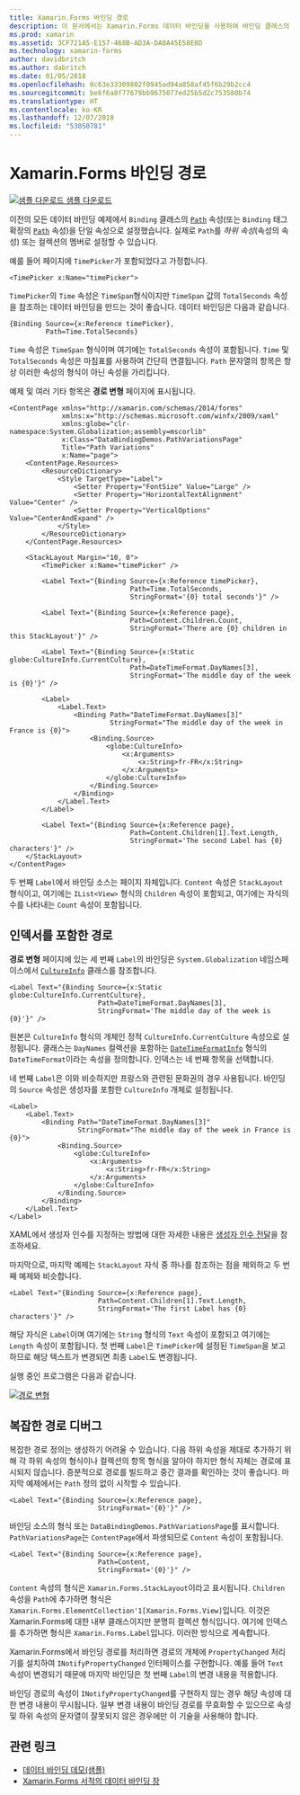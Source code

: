 ```yaml
---
title: Xamarin.Forms 바인딩 경로
description: 이 문서에서는 Xamarin.Forms 데이터 바인딩을 사용하여 바인딩 클래스의 경로 속성에서 하위 속성 및 컬렉션 멤버에 액세스하는 방법에 대해 설명합니다.
ms.prod: xamarin
ms.assetid: 3CF721A5-E157-468B-AD3A-DA0A45E58E8D
ms.technology: xamarin-forms
author: davidbritch
ms.author: dabritch
ms.date: 01/05/2018
ms.openlocfilehash: 0c63e33309802f0945ad94a858af45f6b29b2cc4
ms.sourcegitcommit: be6f6a8f77679bb9675077ed25b5d2c753580b74
ms.translationtype: HT
ms.contentlocale: ko-KR
ms.lasthandoff: 12/07/2018
ms.locfileid: "53050781"
---
```

# <a name="xamarinforms-binding-path"></a>Xamarin.Forms 바인딩 경로

[![샘플 다운로드](~/media/shared/download.png) 샘플 다운로드](https://developer.xamarin.com/samples/xamarin-forms/DataBindingDemos/)

이전의 모든 데이터 바인딩 예제에서 `Binding` 클래스의 [`Path`](xref:Xamarin.Forms.Binding.Path) 속성(또는 `Binding` 태그 확장의 [`Path`](xref:Xamarin.Forms.Xaml.BindingExtension.Path) 속성)을 단일 속성으로 설정했습니다. 실제로 `Path`를 *하위 속성*(속성의 속성) 또는 컬렉션의 멤버로 설정할 수 있습니다.

예를 들어 페이지에 `TimePicker`가 포함되었다고 가정합니다.

```xaml
<TimePicker x:Name="timePicker">
```

`TimePicker`의 `Time` 속성은 `TimeSpan`형식이지만 `TimeSpan` 값의 `TotalSeconds` 속성을 참조하는 데이터 바인딩을 만드는 것이 좋습니다. 데이터 바인딩은 다음과 같습니다.

```xaml
{Binding Source={x:Reference timePicker},
         Path=Time.TotalSeconds}
```

`Time` 속성은 `TimeSpan` 형식이며 여기에는 `TotalSeconds` 속성이 포함됩니다. `Time` 및 `TotalSeconds` 속성은 마침표를 사용하여 간단히 연결됩니다. `Path` 문자열의 항목은 항상 이러한 속성의 형식이 아닌 속성을 가리킵니다.

예제 및 여러 기타 항목은 **경로 변형** 페이지에 표시됩니다.

```xaml
<ContentPage xmlns="http://xamarin.com/schemas/2014/forms"
             xmlns:x="http://schemas.microsoft.com/winfx/2009/xaml"
             xmlns:globe="clr-namespace:System.Globalization;assembly=mscorlib"
             x:Class="DataBindingDemos.PathVariationsPage"
             Title="Path Variations"
             x:Name="page">
    <ContentPage.Resources>
        <ResourceDictionary>
            <Style TargetType="Label">
                <Setter Property="FontSize" Value="Large" />
                <Setter Property="HorizontalTextAlignment" Value="Center" />
                <Setter Property="VerticalOptions" Value="CenterAndExpand" />
            </Style>
        </ResourceDictionary>
    </ContentPage.Resources>

    <StackLayout Margin="10, 0">
        <TimePicker x:Name="timePicker" />

        <Label Text="{Binding Source={x:Reference timePicker},
                              Path=Time.TotalSeconds,
                              StringFormat='{0} total seconds'}" />

        <Label Text="{Binding Source={x:Reference page},
                              Path=Content.Children.Count,
                              StringFormat='There are {0} children in this StackLayout'}" />

        <Label Text="{Binding Source={x:Static globe:CultureInfo.CurrentCulture},
                              Path=DateTimeFormat.DayNames[3],
                              StringFormat='The middle day of the week is {0}'}" />

        <Label>
            <Label.Text>
                <Binding Path="DateTimeFormat.DayNames[3]"
                         StringFormat="The middle day of the week in France is {0}">
                    <Binding.Source>
                        <globe:CultureInfo>
                            <x:Arguments>
                                <x:String>fr-FR</x:String>
                            </x:Arguments>
                        </globe:CultureInfo>
                    </Binding.Source>
                </Binding>
            </Label.Text>
        </Label>

        <Label Text="{Binding Source={x:Reference page},
                              Path=Content.Children[1].Text.Length,
                              StringFormat='The second Label has {0} characters'}" />
    </StackLayout>
</ContentPage>
```

두 번째 `Label`에서 바인딩 소스는 페이지 자체입니다. `Content` 속성은 `StackLayout` 형식이고, 여기에는 `IList<View>` 형식의 `Children` 속성이 포함되고, 여기에는 자식의 수를 나타내는 `Count` 속성이 포함됩니다.

## <a name="paths-with-indexers"></a>인덱서를 포함한 경로

**경로 변형** 페이지에 있는 세 번째 `Label`의 바인딩은 `System.Globalization` 네임스페이스에서 [`CultureInfo`](xref:System.Globalization.CultureInfo) 클래스를 참조합니다.

```xaml
<Label Text="{Binding Source={x:Static globe:CultureInfo.CurrentCulture},
                      Path=DateTimeFormat.DayNames[3],
                      StringFormat='The middle day of the week is {0}'}" />
```

원본은 `CultureInfo` 형식의 개체인 정적 `CultureInfo.CurrentCulture` 속성으로 설정됩니다. 클래스는 `DayNames` 컬렉션을 포함하는 [`DateTimeFormatInfo`](xref:System.Globalization.DateTimeFormatInfo) 형식의 `DateTimeFormat`이라는 속성을 정의합니다. 인덱스는 네 번째 항목을 선택합니다.

네 번째 `Label`은 이와 비슷하지만 프랑스와 관련된 문화권의 경우 사용됩니다. 바인딩의 `Source` 속성은 생성자를 포함한 `CultureInfo` 개체로 설정됩니다.

```xaml
<Label>
    <Label.Text>
        <Binding Path="DateTimeFormat.DayNames[3]"
                 StringFormat="The middle day of the week in France is {0}">
            <Binding.Source>
                <globe:CultureInfo>
                    <x:Arguments>
                        <x:String>fr-FR</x:String>
                    </x:Arguments>
                </globe:CultureInfo>
            </Binding.Source>
        </Binding>
    </Label.Text>
</Label>
```

XAML에서 생성자 인수를 지정하는 방법에 대한 자세한 내용은 [생성자 인수 전달](~/xamarin-forms/xaml/passing-arguments.md#constructor_arguments)을 참조하세요.

마지막으로, 마지막 예제는 `StackLayout` 자식 중 하나를 참조하는 점을 제외하고 두 번째 예제와 비슷합니다.

```xaml
<Label Text="{Binding Source={x:Reference page},
                      Path=Content.Children[1].Text.Length,
                      StringFormat='The first Label has {0} characters'}" />
```

해당 자식은 `Label`이며 여기에는 `String` 형식의 `Text` 속성이 포함되고 여기에는 `Length` 속성이 포함됩니다. 첫 번째 `Label`은 `TimePicker`에 설정된 `TimeSpan`을 보고하므로 해당 텍스트가 변경되면 최종 `Label`도 변경됩니다.

실행 중인 프로그램은 다음과 같습니다.

[![경로 변형](binding-path-images/pathvariations-small.png "경로 변형")](binding-path-images/pathvariations-large.png#lightbox "경로 변형")

## <a name="debugging-complex-paths"></a>복잡한 경로 디버그

복잡한 경로 정의는 생성하기 어려울 수 있습니다. 다음 하위 속성을 제대로 추가하기 위해 각 하위 속성의 형식이나 컬렉션의 항목 형식을 알아야 하지만 형식 자체는 경로에 표시되지 않습니다. 증분적으로 경로를 빌드하고 중간 결과를 확인하는 것이 좋습니다. 마지막 예제에서는 `Path` 정의 없이 시작할 수 있습니다.

```xaml
<Label Text="{Binding Source={x:Reference page},
                      StringFormat='{0}'}" />
```

바인딩 소스의 형식 또는 `DataBindingDemos.PathVariationsPage`를 표시합니다. `PathVariationsPage`는 `ContentPage`에서 파생되므로 `Content` 속성이 포함됩니다.

```xaml
<Label Text="{Binding Source={x:Reference page},
                      Path=Content,
                      StringFormat='{0}'}" />
```

`Content` 속성의 형식은 `Xamarin.Forms.StackLayout`이라고 표시됩니다. `Children` 속성을 `Path`에 추가하면 형식은 `Xamarin.Forms.ElementCollection'1[Xamarin.Forms.View]`입니다. 이것은 Xamarin.Forms에 대한 내부 클래스이지만 분명히 컬렉션 형식입니다. 여기에 인덱스를 추가하면 형식은 `Xamarin.Forms.Label`입니다. 이러한 방식으로 계속합니다.

Xamarin.Forms에서 바인딩 경로를 처리하면 경로의 개체에 `PropertyChanged` 처리기를 설치하여 `INotifyPropertyChanged` 인터페이스를 구현합니다. 예를 들어 `Text` 속성이 변경되기 때문에 마지막 바인딩은 첫 번째 `Label`의 변경 내용을 적용합니다.

바인딩 경로의 속성이 `INotifyPropertyChanged`를 구현하지 않는 경우 해당 속성에 대한 변경 내용이 무시됩니다. 일부 변경 내용이 바인딩 경로를 무효화할 수 있으므로 속성 및 하위 속성의 문자열이 잘못되지 않은 경우에만 이 기술을 사용해야 합니다.



## <a name="related-links"></a>관련 링크

- [데이터 바인딩 데모(샘플)](https://developer.xamarin.com/samples/xamarin-forms/DataBindingDemos/)
- [Xamarin.Forms 서적의 데이터 바인딩 장](~/xamarin-forms/creating-mobile-apps-xamarin-forms/summaries/chapter16.md)
